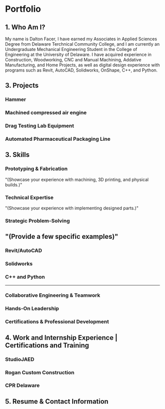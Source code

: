 # Portfolio
## 1. Who Am I?
My name is Dalton Facer, I have earned my Associates in Applied Sciences Degree from Delaware Terchnical Community College, and I am currently an Undergraduate Mechanical Engineering Student in the College of Engineering at the University of Delaware. 
I have acquired experience in Construction, Woodworking, CNC and Manual Machining, Addative Manufacturing, and Home Projects, as well as digital design experience with programs such as Revit, AutoCAD, Solidworks, OnShape, C++, and Python.

## 3. Projects

### Hammer
### Machined compressed air engine
### Drag Testing Lab Equipment
### Automated Pharmaceutical Packaging Line

## 3. Skills

### Prototyping & Fabrication
"(Showcase your experience with machining, 3D printing, and physical builds.)"
### Technical Expertise
"(Showcase your experience with implementing designed parts.)"
### Strategic Problem-Solving
"(Provide a few specific examples)"
---
### Revit/AutoCAD
### Solidworks
### C++ and Python
---
### Collaborative Engineering & Teamwork
### Hands-On Leadership
### Certifications & Professional Development

## 4. Work and Internship Experience | Certifications and Training

### StudioJAED
### Rogan Custom Construction
### CPR Delaware

## 5. Resume & Contact Information
